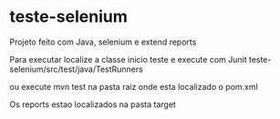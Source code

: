 # teste-selenium

Projeto feito com
Java, selenium e extend reports

Para executar localize a classe inicio teste e execute com
Junit
 teste-selenium/src/test/java/TestRunners

ou execute mvn test na pasta raiz onde esta localizado o pom.xml

Os reports estao localizados na pasta target
